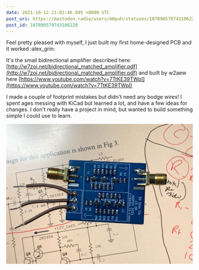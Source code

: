 ```yaml
---
date: 2021-10-12 21:02:46.895 +0000 UTC
post_uri: https://mastodon.radio/users/m0puh/statuses/107090579743106220
post_id: 107090579743106220
---
```

Feel pretty pleased with myself, I just built my first home-designed PCB and it worked :alex_grin:

It's the small bidirectional amplifier described here: [http://w7zoi.net/bidirectional_matched_amplifier.pdf](http://w7zoi.net/bidirectional_matched_amplifier.pdf) and built by w2aew here [https://www.youtube.com/watch?v=7TtKE39TWpI](https://www.youtube.com/watch?v=7TtKE39TWpI)

I made a couple of footprint mistakes but didn't need any bodge wires! I spent ages messing with KiCad but learned a lot, and have a few ideas for changes. I don't really have a project in mind, but wanted to build something simple I could use to learn.


![A small dark blue printed circuit board resting on an LCD display. The board has SMA connectors on the top left and right and three wires on the left. On the board are two almost identical circuits made of 0603 surface mount components and SOT 23 transistors. ](107090545874993436.png)


